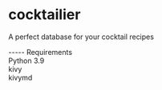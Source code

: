 # cocktailier
A perfect database for your cocktail recipes

----- Requirements
<br>
Python 3.9
<br>
kivy
<br>
kivymd


